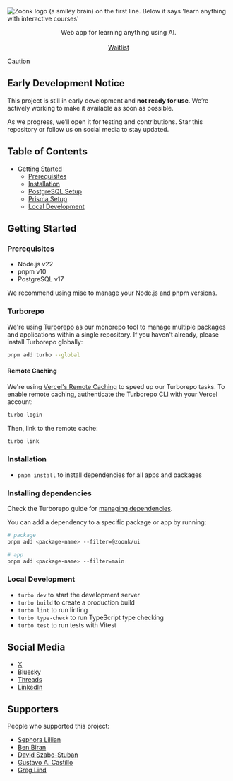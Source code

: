 <picture>
  <source media="(prefers-color-scheme: dark)" srcset="https://github.com/user-attachments/assets/345ed7d9-40a8-4ebb-adf1-8f22cafa492d">
  <source media="(prefers-color-scheme: light)" srcset="https://github.com/user-attachments/assets/8d018809-14b9-435b-9409-d515c599335d">
  <img alt="Zoonk logo (a smiley brain) on the first line. Below it says 'learn anything with interactive courses'" src="https://github.com/user-attachments/assets/8d018809-14b9-435b-9409-d515c599335d">
</picture>

<p align="center">
  Web app for learning anything using AI.
  <br />
  <br />
  <a href="https://forms.gle/jHeTqPUkw1vA7wLh8">Waitlist</a>
</p>

> [!CAUTION]
>
> ## Early Development Notice
>
> This project is still in early development and **not ready for use**. We’re actively working to make it available as soon as possible.
>
> As we progress, we’ll open it for testing and contributions. Star this repository or follow us on social media to stay updated.

## Table of Contents

- [Getting Started](#getting-started)
  - [Prerequisites](#prerequisites)
  - [Installation](#installation)
  - [PostgreSQL Setup](#postgresql-setup)
  - [Prisma Setup](#prisma-setup)
  - [Local Development](#local-development)

## Getting Started

### Prerequisites

- Node.js v22
- pnpm v10
- PostgreSQL v17

We recommend using [mise](https://mise.jdx.dev/) to manage your Node.js and pnpm versions.

### Turborepo

We're using [Turborepo](https://turborepo.com) as our monorepo tool to manage multiple packages and applications within a single repository. If you haven't already, please install Turborepo globally:

```sh
pnpm add turbo --global
```

#### Remote Caching

We're using [Vercel's Remote Caching](https://vercel.com/docs/monorepos/remote-caching) to speed up our Turborepo tasks. To enable remote caching, authenticate the Turborepo CLI with your Vercel account:

```sh
turbo login
```

Then, link to the remote cache:

```sh
turbo link
```

### Installation

- `pnpm install` to install dependencies for all apps and packages

### Installing dependencies

Check the Turborepo guide for [managing dependencies](https://turborepo.com/docs/crafting-your-repository/managing-dependencies).

You can add a dependency to a specific package or app by running:

```sh
# package
pnpm add <package-name> --filter=@zoonk/ui

# app
pnpm add <package-name> --filter=main
```

### Local Development

- `turbo dev` to start the development server
- `turbo build` to create a production build
- `turbo lint` to run linting
- `turbo type-check` to run TypeScript type checking
- `turbo test` to run tests with Vitest

## Social Media

- [X](https://x.com/zoonkcom)
- [Bluesky](https://bsky.app/profile/zoonk.bsky.social)
- [Threads](https://www.threads.net/@zoonkcom)
- [LinkedIn](https://www.linkedin.com/company/zoonk)

## Supporters

People who supported this project:

- [Sephora Lillian](https://github.com/sephoralillian)
- [Ben Biran](https://github.com/benbiran)
- [David Szabo-Stuban](https://github.com/ssdavidai)
- [Gustavo A. Castillo](https://github.com/guscastilloa)
- [Greg Lind](https://github.com/glind)
